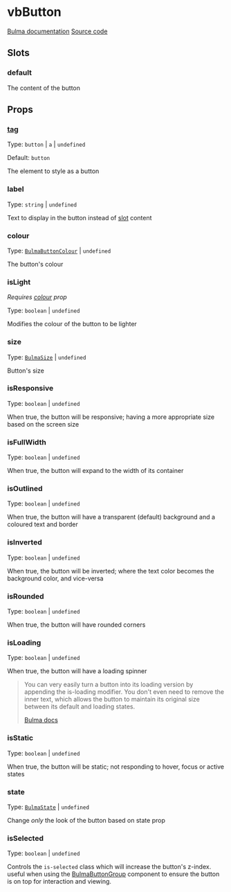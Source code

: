 # vbButton

[Bulma documentation](https://bulma.io/documentation/elements/button/)
[Source code](https://github.com/csc530/vuebulma/blob/main/src/components/BulmaButton.vue)

## Slots

### default

The content of the button

## Props

### [tag](../../types/common_types.md#tag)

Type: `button` | `a` | `undefined`

Default: `button`

The element to style as a button

### label

Type: `string` | `undefined`

Text to display in the button instead of [slot](#default) content

### colour

Type: [`BulmaButtonColour`](../../types/BulmaButtonColour.md) | `undefined`

The button's colour

### isLight

*Requires [colour](#colour) prop*

Type: `boolean` | `undefined`

Modifies the colour of the button to be lighter

### size

Type: [`BulmaSize`](../../types/common_types.md#bulmasize) | `undefined`

Button's size

### isResponsive

Type: `boolean` | `undefined`

When true, the button will be responsive; having a more appropriate size based on the screen size

### isFullWidth

Type:  `boolean` | `undefined`

When true, the button will expand to the width of its container

### isOutlined

Type:  `boolean` | `undefined`

When true, the button will have a transparent (default) background and a coloured text and border

### isInverted

Type:  `boolean` | `undefined`

When true, the button will be inverted; where the text color becomes the background color, and vice-versa

### isRounded

Type:  `boolean` | `undefined`

When true, the button will have rounded corners

### isLoading

Type:  `boolean` | `undefined`

When true, the button will have a loading spinner

> You can very easily turn a button into its loading version by appending the is-loading modifier. You don't even need
> to remove the inner text, which allows the button to maintain its original size between its default and loading
> states.
>
> [Bulma docs](https://bulma.io/documentation/elements/button/#states)

### isStatic

Type:  `boolean` | `undefined`

When true, the button will be static; not responding to hover, focus or active states

### state

Type:  [`BulmaState`](../../types/BulmaState.md) | `undefined`

Change _only_ the look of the button based on state prop

### isSelected

Type:  `boolean` | `undefined`

Controls the `is-selected` class which will increase the button's z-index. useful when using
the [BulmaButtonGroup](../layouts/BulmaButtonGroup.md) component to ensure the button is on top for interaction and
viewing.
